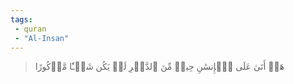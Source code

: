 ```yaml
---
tags: 
 - quran 
 - "Al-Insan"
---
```


> هَلۡ أَتَىٰ عَلَى ٱلۡإِنسَٰنِ حِينٞ مِّنَ ٱلدَّهۡرِ لَمۡ يَكُن شَيۡـٔٗا مَّذۡكُورًا
